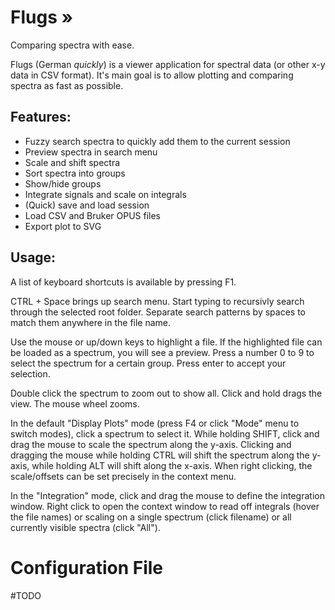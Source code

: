 # Flugs »

Comparing spectra with ease.

Flugs (German _quickly_) is a viewer application for spectral data (or other x-y
data in CSV format). It's main goal is to allow plotting and comparing spectra
as fast as possible.

## Features:

- Fuzzy search spectra to quickly add them to the current session
- Preview spectra in search menu
- Scale and shift spectra
- Sort spectra into groups
- Show/hide groups
- Integrate signals and scale on integrals
- (Quick) save and load session
- Load CSV and Bruker OPUS files
- Export plot to SVG

## Usage:

A list of keyboard shortcuts is available by pressing F1.

CTRL + Space brings up search menu. Start typing to recursivly search through
the selected root folder. Separate search patterns by spaces to match them
anywhere in the file name.

Use the mouse or up/down keys to highlight a file. If the highlighted file can
be loaded as a spectrum, you will see a preview. Press a number 0 to 9 to select
the spectrum for a certain group. Press enter to accept your selection.

Double click the spectrum to zoom out to show all. Click and hold drags
the view. The mouse wheel zooms.

In the default "Display Plots" mode (press F4 or click "Mode" menu to switch
modes), click a spectrum to select it. While holding SHIFT, click and drag the
mouse to scale the spectrum along the y-axis. Clicking and dragging the mouse
while holding CTRL will shift the spectrum along the y-axis, while holding ALT
will shift along the x-axis. When right clicking, the scale/offsets can be set
precisely in the context menu.

In the "Integration" mode, click and drag the mouse to define the integration
window. Right click to open the context window to read off integrals (hover the
file names) or scaling on a single spectrum (click filename) or all currently
visible spectra (click "All").

# Configuration File

#TODO




